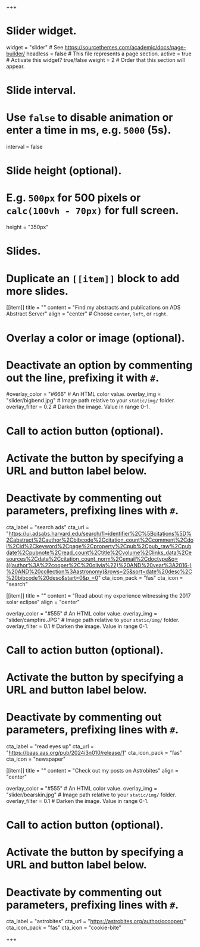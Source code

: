 +++
# Slider widget.
widget = "slider"  # See https://sourcethemes.com/academic/docs/page-builder/
headless = false  # This file represents a page section.
active = true  # Activate this widget? true/false
weight = 2  # Order that this section will appear.

# Slide interval.
# Use `false` to disable animation or enter a time in ms, e.g. `5000` (5s).
interval = false

# Slide height (optional).
# E.g. `500px` for 500 pixels or `calc(100vh - 70px)` for full screen.
height = "350px"

# Slides.
# Duplicate an `[[item]]` block to add more slides.
[[item]]
  title = ""
  content = "Find my abstracts and publications on ADS Abstract Server"
  align = "center"  # Choose `center`, `left`, or `right`.

  # Overlay a color or image (optional).
  #   Deactivate an option by commenting out the line, prefixing it with `#`.
  #overlay_color = "#666"  # An HTML color value.
  overlay_img = "slider/bigbend.jpg"  # Image path relative to your `static/img/` folder.
  overlay_filter = 0.2  # Darken the image. Value in range 0-1.

  # Call to action button (optional).
  #   Activate the button by specifying a URL and button label below.
  #   Deactivate by commenting out parameters, prefixing lines with `#`.
  cta_label = "search ads"
  cta_url = "https://ui.adsabs.harvard.edu/search/fl=identifier%2C%5Bcitations%5D%2Cabstract%2Cauthor%2Cbibcode%2Ccitation_count%2Ccomment%2Cdoi%2Cid%2Ckeyword%2Cpage%2Cproperty%2Cpub%2Cpub_raw%2Cpubdate%2Cpubnote%2Cread_count%2Ctitle%2Cvolume%2Clinks_data%2Cesources%2Cdata%2Ccitation_count_norm%2Cemail%2Cdoctype&q=(((author%3A%22cooper%2C%20olivia%22)%20AND%20year%3A2016-)%20AND%20collection%3Aastronomy)&rows=25&sort=date%20desc%2C%20bibcode%20desc&start=0&p_=0"
  cta_icon_pack = "fas"
  cta_icon = "search"


[[item]]
  title = ""
  content = "Read about my experience witnessing the 2017 solar eclipse"
  align = "center"

  overlay_color = "#555"  # An HTML color value.
  overlay_img = "slider/campfire.JPG"  # Image path relative to your `static/img/` folder.
  overlay_filter = 0.1  # Darken the image. Value in range 0-1.

 # Call to action button (optional).
  #   Activate the button by specifying a URL and button label below.
  #   Deactivate by commenting out parameters, prefixing lines with `#`.
  cta_label = "read eyes up"
  cta_url = "https://baas.aas.org/pub/2024i3n010/release/1"
  cta_icon_pack = "fas"
  cta_icon = "newspaper"

[[item]]
  title = ""
  content = "Check out my posts on Astrobites"
  align = "center"

  overlay_color = "#555"  # An HTML color value.
  overlay_img = "slider/bearskin.jpg"  # Image path relative to your `static/img/` folder.
  overlay_filter = 0.1  # Darken the image. Value in range 0-1.

 # Call to action button (optional).
  #   Activate the button by specifying a URL and button label below.
  #   Deactivate by commenting out parameters, prefixing lines with `#`.
  cta_label = "astrobites"
  cta_url = "https://astrobites.org/author/ocooper/"
  cta_icon_pack = "fas"
  cta_icon = "cookie-bite"



+++
